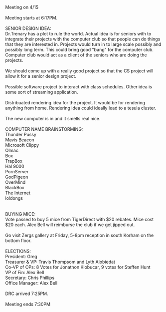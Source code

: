 Meeting on 4/15<br />
<br />
Meeting starts at 6:17PM.<br />
<br />
SENIOR DESIGN IDEA:<br />
Dr.Trenary has a plot to rule the world. Actual idea is for seniors with to integrate their projects with the computer club so that people can do things that they are interested in. Projects would turn in to large scale possibly and possibly long term. This could bring good "bang" for the computer club. Computer club would act as a client of the seniors who are doing the projects.<br />
<br />
We should come up with a really good project so that the CS project will allow it for a senior design project.<br />
<br />
Possible software project to interact with class schedules. Other idea is some sort of streaming application.<br />
<br />
Distribuated rendering idea for the project. It would be for rendering anything from home. Rendering idea could ideally lead to a tesula cluster.<br />
<br />
The new computer is in and it smells real nice.<br />
<br />
COMPUTER NAME BRAINSTORMING:<br />
Thunder Pussy<br />
Mavis Beacon<br />
Microsoft Clippy<br />
Olmac<br />
Box<br />
TrapBox<br />
Hal 9000<br />
PornServer<br />
GodPigeon<br />
OverMind<br />
BlackBox<br />
The Internet<br />
loldongs<br />
<br />
<br />
BUYING MICE:<br />
Vote passed to buy 5 mice from TigerDirect with $20 rebates. Mice cost $20 each. Alex Bell will reimburse the club if we get jipped out.<br />
<br />
Go visit Zergs gallery at Friday, 5-8pm reception in south Korham on the bottom floor.<br />
<br />
ELECTIONS:<br />
President: Greg<br />
Treasurer & VP: Travis Thompsom and Lyth Alobiedat<br />
Co-VP of OPs: 8 Votes for Jonathon Klobucar, 9 votes for Steffen Hunt<br />
VP of Fin: Alex Bell<br />
Secretary: Chris Phillips<br />
Office Manager: Alex Bell<br />
<br />
DRC arrived 7:25PM.<br />
<br />
Meeting ends 7:30PM